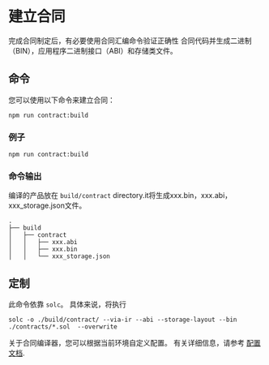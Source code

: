 # 建立合同

完成合同制定后，有必要使用合同汇编命令验证正确性
合同代码并生成二进制（BIN），应用程序二进制接口（ABI）和存储类文件。

## 命令

您可以使用以下命令来建立合同：

```shell
npm run contract:build
```

### 例子

```shell
npm run contract:build
```

### 命令输出

编译的产品放在 `build/contract` directory.it将生成xxx.bin，xxx.abi，xxx_storage.json文件。
```shell
.
├── build
│   ├── contract
│   │   ├── xxx.abi
│   │   ├── xxx.bin
│   │   └── xxx_storage.json

```

## 定制

此命令依靠 `solc`。 具体来说，将执行
```shell
solc -o ./build/contract/ --via-ir --abi --storage-layout --bin ./contracts/*.sol  --overwrite
```
关于合同编译器，您可以根据当前环境自定义配置。 有关详细信息，请参考 [配置文档](/develop/reference/aspect-tool/config#1-contract-compiler).